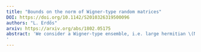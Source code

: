 ```yaml
---
title: "Bounds on the norm of Wigner-type random matrices"
DOI: https://doi.org/10.1142/S2010326319500096
authors: "L. Erdős"
arxiv: https://arxiv.org/abs/1802.05175
abstract: 'We consider a Wigner-type ensemble, i.e. large hermitian \(N\times\) random matrices \(H=H^*\) with centered independent entries and with a general matrix of variances \(S_{xy}=\mathbb E|H_{xy}|^2\). The norm of \(H\) is asymptotically given by the maximum of the support of the self-consistent density of states. We establish a bound on this maximum in terms of norms of powers of \(S\) that substantially improves the earlier bound \(2\|S\|_\infty^{1/2}\) given in <a href="https://arxiv.org/abs/1506.05098">[arXiv:1506.05098]</a>. The key element of the proof is an effective Markov chain approximation for the contributions of the weighted Dyck paths appearing in the iterative solution of the corresponding Dyson equation.
'
---
```

